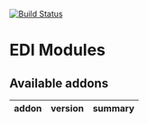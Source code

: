[![Build Status](https://travis-ci.org/Tawasta/edi.svg?branch=10.0)](https://travis-ci.org/Tawasta/edi)


EDI Modules
===========

[//]: # (addons)

Available addons
----------------
addon | version | summary
--- | --- | ---

[//]: # (end addons)
